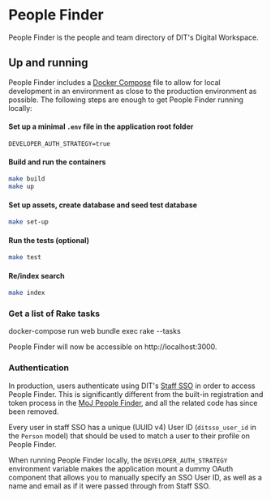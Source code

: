 # People Finder

People Finder is the people and team directory of DIT's Digital Workspace.

## Up and running

People Finder includes a [Docker Compose](https://docs.docker.com/compose/) file to allow for local
development in an environment as close to the production environment as possible. The following
steps are enough to get People Finder running locally:

#### Set up a minimal `.env` file in the application root folder
```dosini
DEVELOPER_AUTH_STRATEGY=true
```

#### Build and run the containers
```bash
make build
make up
```

#### Set up assets, create database and seed test database
```bash
make set-up
```

#### Run the tests (optional)
```bash
make test
```

#### Re/index search
```bash
make index
```

### Get a list of Rake tasks

docker-compose run web bundle exec rake --tasks

People Finder will now be accessible on http://localhost:3000.

### Authentication

In production, users authenticate using DIT's [Staff SSO](https://github.com/uktrade/staff-sso)
in order to access People Finder. This is significantly different from the built-in registration
and token process in the [MoJ People Finder](https://github.com/ministryofjustice/peoplefinder),
and all the related code has since been removed.

Every user in staff SSO has a unique (UUID v4) User ID (`ditsso_user_id` in the `Person` model)
that should be used to match a user to their profile on People Finder.

When running People Finder locally, the `DEVELOPER_AUTH_STRATEGY` environment variable makes
the application mount a dummy OAuth component that allows you to manually specify an SSO User
ID, as well as a name and email as if it were passed through from Staff SSO.

